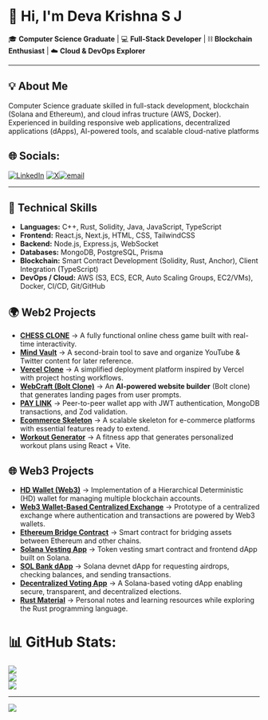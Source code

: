 # 👋 Hi, I'm Deva Krishna S J  

🎓 **Computer Science Graduate** | 💻 **Full-Stack Developer** | ⛓️ **Blockchain Enthusiast** | ☁️ **Cloud & DevOps Explorer**

---

## 💡 About Me  

Computer Science graduate skilled in full-stack development, blockchain (Solana and Ethereum), and cloud infras
tructure (AWS, Docker). Experienced in building responsive web applications, decentralized applications (dApps),
 AI-powered tools, and scalable cloud-native platforms


## 🌐 Socials:
[![LinkedIn](https://img.shields.io/badge/LinkedIn-%230077B5.svg?logo=linkedin&logoColor=white)](https://linkedin.com/in/https://www.linkedin.com/in/deva-krishna-s-j-5a2508277/) [![X](https://img.shields.io/badge/X-black.svg?logo=X&logoColor=white)](https://x.com/https://x.com/SDeva31156)[![email](https://img.shields.io/badge/Email-D14836?logo=gmail&logoColor=white)](mailto:devakrishnasj@gmail.com) 

---

## 🔧 Technical Skills  

- **Languages:** C++, Rust, Solidity, Java, JavaScript, TypeScript  
- **Frontend:** React.js, Next.js, HTML, CSS, TailwindCSS  
- **Backend:** Node.js, Express.js, WebSocket  
- **Databases:** MongoDB, PostgreSQL, Prisma  
- **Blockchain:** Smart Contract Development (Solidity, Rust, Anchor), Client Integration (TypeScript)  
- **DevOps / Cloud:** AWS (S3, ECS, ECR, Auto Scaling Groups, EC2/VMs), Docker, CI/CD, Git/GitHub

## 🌍 Web2 Projects  

- [**CHESS CLONE**](https://github.com/Deva-2002/CHESS-CLONE) → A fully functional online chess game built with real-time interactivity.  
- [**Mind Vault**](https://github.com/Deva-2002/Mind-Vault) → A second-brain tool to save and organize YouTube & Twitter content for later reference.  
- [**Vercel Clone**](https://github.com/Deva-2002/VERCEL-CLONE) → A simplified deployment platform inspired by Vercel with project hosting workflows.  
- [**WebCraft (Bolt Clone)**](https://github.com/Deva-2002/WebCraft_Website_Builder) → An **AI-powered website builder** (Bolt clone) that generates landing pages from user prompts.  
- [**PAY LINK**](https://github.com/Deva-2002/PAY-LINK) → Peer-to-peer wallet app with JWT authentication, MongoDB transactions, and Zod validation.  
- [**Ecommerce Skeleton**](https://github.com/Deva-2002/Ecommerce-skeleton) → A scalable skeleton for e-commerce platforms with essential features ready to extend.  
- [**Workout Generator**](https://github.com/Deva-2002/WORKOUT-GENERATOR-HTML-CSS-JS-REACT-VITE) → A fitness app that generates personalized workout plans using React + Vite.  


## 🌐 Web3 Projects  

- [**HD Wallet (Web3)**](https://github.com/Deva-2002/hd-wallet-web3) → Implementation of a Hierarchical Deterministic (HD) wallet for managing multiple blockchain accounts.  
- [**Web3 Wallet-Based Centralized Exchange**](https://github.com/Deva-2002/Web3-wallet-based-Centralized-Exchange) → Prototype of a centralized exchange where authentication and transactions are powered by Web3 wallets.  
- [**Ethereum Bridge Contract**](https://github.com/Deva-2002/Eth-Bridge-Contract) → Smart contract for bridging assets between Ethereum and other chains.  
- [**Solana Vesting App**](https://github.com/Deva-2002/vesting_app_solana) → Token vesting smart contract and frontend dApp built on Solana.  
- [**SOL Bank dApp**](https://github.com/Deva-2002/SOL_BANK-Dapp) → Solana devnet dApp for requesting airdrops, checking balances, and sending transactions.
-  [**Decentralized Voting App**](https://github.com/Deva-2002/decentralized-voting-app) → A Solana-based voting dApp enabling secure, transparent, and decentralized elections.  
- [**Rust Material**](https://github.com/Deva-2002/rust-material) → Personal notes and learning resources while exploring the Rust programming language.  

  
# 📊 GitHub Stats:
![](https://github-readme-stats.vercel.app/api?username=Deva-2002&theme=dark&hide_border=false&include_all_commits=true&count_private=false)<br/>
![](https://nirzak-streak-stats.vercel.app/?user=Deva-2002&theme=dark&hide_border=false)<br/>
![](https://github-readme-stats.vercel.app/api/top-langs/?username=Deva-2002&theme=dark&hide_border=false&include_all_commits=true&count_private=false&layout=compact)


---
[![](https://visitcount.itsvg.in/api?id=Deva-2002&icon=0&color=0)](https://visitcount.itsvg.in)

<!-- Proudly created with GPRM ( https://gprm.itsvg.in ) -->
